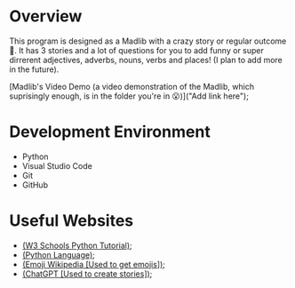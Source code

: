 # Overview

This program is designed as a Madlib with a crazy story or regular outcome 📜. It has 3 stories and a lot of questions for you to add funny or super dirrerent adjectives, adverbs, nouns, verbs and places! (I plan to add more in the future).

[Madlib's Video Demo (a video demonstration of the Madlib, which suprisingly enough, is in the folder you're in 😮)]("Add link here");

# Development Environment

* Python
* Visual Studio Code
* Git
* GitHub

# Useful Websites

* [(W3 Schools Python Tutorial)]("https://www.w3schools.com/python/");
* [(Python Language)]("https://www.python.org/");
* [(Emoji Wikipedia [Used to get emojis])]("https://emojipedia.org/");
* [(ChatGPT [Used to create stories])]("https://chat.openai.com");
